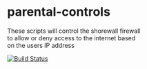 # parental-controls  
These scripts will control the shorewall firewall  
to allow or deny access to the internet based  
on the users IP address  
  
 [![Build Status](https://travis-ci.org/CasjaysDev/parental-controls.svg?branch=master)](https://travis-ci.org/CasjaysDev/parental-controls)
